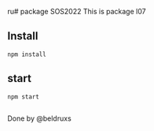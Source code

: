 ru# package SOS2022
This is package l07

## Install
```
npm install

```
## start 
```
npm start
 
```

Done by @beldruxs
